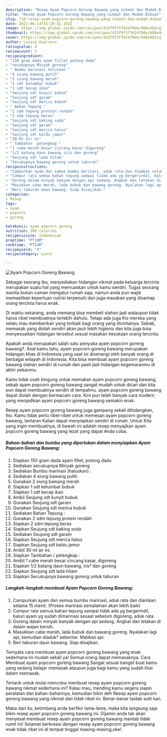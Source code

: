 ```yaml
---
description: "Resep Ayam Popcorn Goreng Bawang yang nikmat dan Mudah Dibuat"
title: "Resep Ayam Popcorn Goreng Bawang yang nikmat dan Mudah Dibuat"
slug: 718-resep-ayam-popcorn-goreng-bawang-yang-nikmat-dan-mudah-dibuat
date: 2021-06-14T15:28:51.162Z
image: https://img-global.cpcdn.com/recipes/433f9f3ff62479de/680x482cq70/ayam-popcorn-goreng-bawang-foto-resep-utama.jpg
thumbnail: https://img-global.cpcdn.com/recipes/433f9f3ff62479de/680x482cq70/ayam-popcorn-goreng-bawang-foto-resep-utama.jpg
cover: https://img-global.cpcdn.com/recipes/433f9f3ff62479de/680x482cq70/ayam-popcorn-goreng-bawang-foto-resep-utama.jpg
author: Louisa Guerrero
ratingvalue: 4
reviewcount: 3
recipeingredient:
- "150 gram dada ayam fillet potong dadu"
- "secukupnya Minyak goreng"
- " Bumbu marinasi haluskan "
- "4 siung bawang putih"
- "2 siung bawang merah"
- "1 sdt ketumbar bubuk"
- "1 sdt kecap ikan"
- "Seujung sdt kunyit bubuk"
- "Seujung sdt garam"
- "Seujung sdt merica bubuk"
- " Bahan Tepung "
- "2 sdm tepung protein rendah"
- "2 sdm tepung beras"
- "Seujung sdt baking soda"
- "Seujung sdt garam"
- "Seujung sdt merica halus"
- "Seujung sdt kaldu jamur"
- "30 ml air es"
- " Tambahan  pelengkap "
- "1 cabe merah besar cincang kasar digoreng"
- "1/2 batang daun bawang iris dan goreng"
- "Seujung sdt lada hitam"
- "Secukupnya bawang goreng untuk taburan"
recipeinstructions:
- "Campurkan ayam dan semua bumbu marinasi, aduk rata dan diamkan selama 15 menit. (Proses marinasi semalaman akan lebih baik)"
- "Campur rata semua bahan tepung sampai tidak ada yg bergerindil, baluri ayam yg sudah dimarinasi sesaat sebelum digoreng. aduk rata."
- "Goreng dalam minyak banyak dengan api sedang. Angkat dan letakan di dalam wajan bersih."
- "Masukkan cabe merah, lada bubuk dan bawang goreng. Nyalakan lagi api, kemudian diaduk² sebentar. Matikan api."
- "Beri taburan daun bawang. Siap disajikan."
categories:
- Resep
tags:
- ayam
- popcorn
- goreng

katakunci: ayam popcorn goreng 
nutrition: 300 calories
recipecuisine: Indonesian
preptime: "PT10M"
cooktime: "PT54M"
recipeyield: "3"
recipecategory: Lunch

---
```



![Ayam Popcorn Goreng Bawang](https://img-global.cpcdn.com/recipes/433f9f3ff62479de/680x482cq70/ayam-popcorn-goreng-bawang-foto-resep-utama.jpg)

Sebagai seorang ibu, menyediakan hidangan nikmat pada keluarga tercinta merupakan suatu hal yang memuaskan untuk kamu sendiri. Tugas seorang  wanita bukan cuman mengatur rumah saja, namun anda pun wajib memastikan keperluan nutrisi terpenuhi dan juga masakan yang disantap orang tercinta harus enak.

Di waktu  sekarang, anda memang bisa membeli olahan jadi walaupun tidak harus ribet membuatnya terlebih dahulu. Tetapi ada juga lho mereka yang selalu mau memberikan yang terbaik bagi orang yang dicintainya. Sebab, memasak yang diolah sendiri akan jauh lebih higienis dan kita juga bisa menyesuaikan hidangan tersebut sesuai masakan kesukaan orang tercinta. 



Apakah anda merupakan salah satu penyuka ayam popcorn goreng bawang?. Asal kamu tahu, ayam popcorn goreng bawang merupakan hidangan khas di Indonesia yang saat ini disenangi oleh banyak orang di berbagai wilayah di Indonesia. Kita bisa membuat ayam popcorn goreng bawang olahan sendiri di rumah dan pasti jadi hidangan kegemaranmu di akhir pekanmu.

Kamu tidak usah bingung untuk memakan ayam popcorn goreng bawang, sebab ayam popcorn goreng bawang sangat mudah untuk dicari dan kita pun dapat membuatnya sendiri di tempatmu. ayam popcorn goreng bawang dapat diolah dengan bermacam cara. Kini pun telah banyak cara modern yang menjadikan ayam popcorn goreng bawang semakin enak.

Resep ayam popcorn goreng bawang juga gampang sekali dihidangkan, lho. Kamu tidak perlu ribet-ribet untuk memesan ayam popcorn goreng bawang, lantaran Kalian dapat menyiapkan sendiri di rumah. Untuk Kita yang ingin membuatnya, di bawah ini adalah resep menyajikan ayam popcorn goreng bawang yang lezat yang dapat Anda coba.

<!--inarticleads1-->

##### Bahan-bahan dan bumbu yang diperlukan dalam menyiapkan Ayam Popcorn Goreng Bawang:

1. Siapkan 150 gram dada ayam fillet, potong dadu
1. Sediakan secukupnya Minyak goreng
1. Sediakan  Bumbu marinasi (haluskan) :
1. Sediakan 4 siung bawang putih
1. Gunakan 2 siung bawang merah
1. Siapkan 1 sdt ketumbar bubuk
1. Siapkan 1 sdt kecap ikan
1. Ambil Seujung sdt kunyit bubuk
1. Gunakan Seujung sdt garam
1. Gunakan Seujung sdt merica bubuk
1. Sediakan  Bahan Tepung :
1. Gunakan 2 sdm tepung protein rendah
1. Siapkan 2 sdm tepung beras
1. Siapkan Seujung sdt baking soda
1. Sediakan Seujung sdt garam
1. Siapkan Seujung sdt merica halus
1. Siapkan Seujung sdt kaldu jamur
1. Ambil 30 ml air es
1. Siapkan  Tambahan / pelengkap :
1. Ambil 1 cabe merah besar cincang kasar, digoreng
1. Siapkan 1/2 batang daun bawang, iris² dan goreng
1. Siapkan Seujung sdt lada hitam
1. Siapkan Secukupnya bawang goreng untuk taburan




<!--inarticleads2-->

##### Langkah-langkah membuat Ayam Popcorn Goreng Bawang:

1. Campurkan ayam dan semua bumbu marinasi, aduk rata dan diamkan selama 15 menit. (Proses marinasi semalaman akan lebih baik)
1. Campur rata semua bahan tepung sampai tidak ada yg bergerindil, baluri ayam yg sudah dimarinasi sesaat sebelum digoreng. aduk rata.
1. Goreng dalam minyak banyak dengan api sedang. Angkat dan letakan di dalam wajan bersih.
1. Masukkan cabe merah, lada bubuk dan bawang goreng. Nyalakan lagi api, kemudian diaduk² sebentar. Matikan api.
1. Beri taburan daun bawang. Siap disajikan.




Ternyata cara membuat ayam popcorn goreng bawang yang enak sederhana ini mudah sekali ya! Semua orang dapat memasaknya. Cara Membuat ayam popcorn goreng bawang Sangat sesuai banget buat kamu yang sedang belajar memasak ataupun juga bagi kamu yang sudah lihai dalam memasak.

Tertarik untuk mulai mencoba membuat resep ayam popcorn goreng bawang nikmat sederhana ini? Kalau mau, mending kamu segera siapin peralatan dan bahan-bahannya, kemudian bikin deh Resep ayam popcorn goreng bawang yang nikmat dan tidak ribet ini. Benar-benar taidak sulit kan. 

Maka dari itu, ketimbang anda berfikir lama-lama, maka kita langsung saja bikin resep ayam popcorn goreng bawang ini. Dijamin anda tak akan menyesal membuat resep ayam popcorn goreng bawang mantab tidak rumit ini! Selamat berkreasi dengan resep ayam popcorn goreng bawang enak tidak ribet ini di tempat tinggal masing-masing,oke!.

